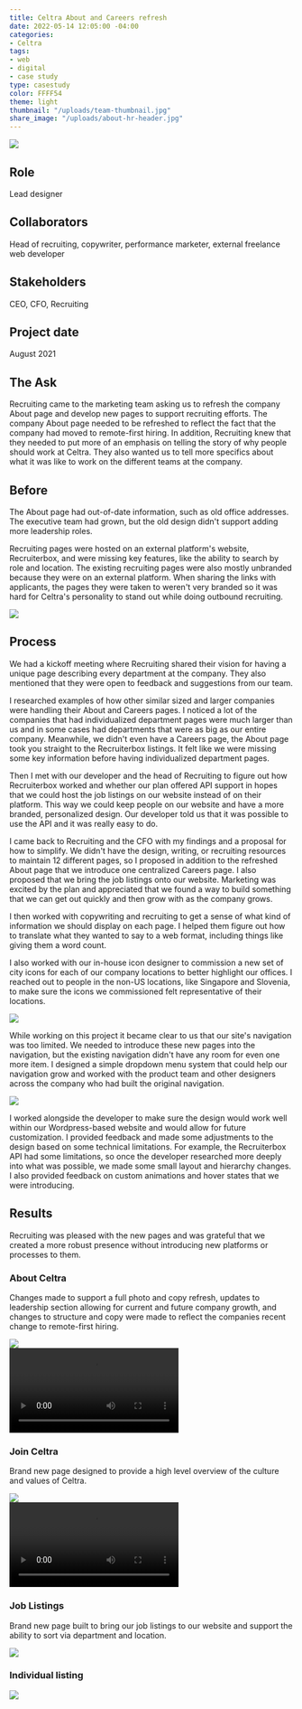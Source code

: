 ```yaml
---
title: Celtra About and Careers refresh
date: 2022-05-14 12:05:00 -04:00
categories:
- Celtra
tags:
- web
- digital
- case study
type: casestudy
color: FFFF54
theme: light
thumbnail: "/uploads/team-thumbnail.jpg"
share_image: "/uploads/about-hr-header.jpg"
---
```


<img src="/uploads/about-hr-header.jpg" class="width-100">

## Role
Lead designer

## Collaborators
Head of recruiting, copywriter, performance marketer, external freelance web developer

## Stakeholders
CEO, CFO, Recruiting

## Project date
August 2021


## The Ask

Recruiting came to the marketing team asking us to refresh the company About page and develop new pages to support recruiting efforts. The company About page needed to be refreshed to reflect the fact that the company had moved to remote-first hiring. In addition, Recruiting knew that they needed to put more of an emphasis on telling the story of why people should work at Celtra. They also wanted us to tell more specifics about what it was like to work on the different teams at the company.


## Before

The About page had out-of-date information, such as old office addresses. The executive team had grown, but the old design didn't support adding more leadership roles.

Recruiting pages were hosted on an external platform's website, Recruiterbox, and were missing key features, like the ability to search by role and location. The existing recruiting pages were also mostly unbranded because they were on an external platform. When sharing the links with applicants, the pages they were taken to weren't very branded so it was hard for Celtra's personality to stand out while doing outbound recruiting.

<img src="/uploads/old-hr.jpg" class="width-100 b-t b-b b-l b-r">


## Process


We had a kickoff meeting where Recruiting shared their vision for having a unique page describing every department at the company. They also mentioned that they were open to feedback and suggestions from our team.

I researched examples of how other similar sized and larger companies were handling their About and Careers pages. I noticed a lot of the companies that had individualized department pages were much larger than us and in some cases had departments that were as big as our entire company. Meanwhile, we didn't even have a Careers page, the About page took you straight to the Recruiterbox listings. It felt like we were missing some key information before having individualized department pages.

Then I met with our developer and the head of Recruiting to figure out how Recruiterbox worked and whether our plan offered API support in hopes that we could host the job listings on our website instead of on their platform. This way we could keep people on our website and have a more branded, personalized design. Our developer told us that it was possible to use the API and it was really easy to do.

I came back to Recruiting and the CFO with my findings and a proposal for how to simplify. We didn't have the design, writing, or recruiting resources to maintain 12 different pages, so I proposed in addition to the refreshed About page that we introduce one centralized Careers page. I also proposed that we bring the job listings onto our website. Marketing was excited by the plan and appreciated that we found a way to build something that we can get out quickly and then grow with as the company grows.

I then worked with copywriting and recruiting to get a sense of what kind of information we should display on each page. I helped them figure out how to translate what they wanted to say to a web format, including things like giving them a word count.

I also worked with our in-house icon designer to commission a new set of city icons for each of our company locations to better highlight our offices. I reached out to people in the non-US locations, like Singapore and Slovenia, to make sure the icons we commissioned felt representative of their locations.

<img src="/uploads/city-icons.jpg" class="width-100 b-t b-b b-l b-r">

While working on this project it became clear to us that our site's navigation was too limited. We needed to introduce these new pages into the navigation, but the existing navigation didn't have any room for even one more item. I designed a simple dropdown menu system that could help our navigation grow and worked with the product team and other designers across the company who had built the original navigation.

<img src="/uploads/Site-nav-2021.jpg" class="width-100 b-t b-b b-l b-r">

I worked alongside the developer to make sure the design would work well within our Wordpress-based website and would allow for future customization. I provided feedback and made some adjustments to the design based on some technical limitations. For example, the Recruiterbox API had some limitations, so once the developer researched more deeply into what was possible, we made some small layout and hierarchy changes. I also provided feedback on custom animations and hover states that we were introducing.


## Results

Recruiting was pleased with the new pages and was grateful that we created a more robust presence without introducing new platforms or processes to them.


### About Celtra

Changes made to support a full photo and copy refresh, updates to leadership section allowing for current and future company growth, and changes to structure and copy were made to reflect the companies recent change to remote-first hiring.

<div class="cms-img-scrollable">
	<img src="/uploads/About%20-%20Team%20Celtra.jpg">
</div>

<video controls="" autoplay="" loop="">
  <source src="/uploads/header_scroll%20(1080p).mp4" type="video/mp4">
</video>

### Join Celtra

Brand new page designed to provide a high level overview of the culture and values of Celtra. 

<div class="cms-img-scrollable">
	<img src="/uploads/Join%20Celtra.jpg">
</div>

<video controls="" autoplay="" loop="">
  <source src="/uploads/careers.mov%20(1080p).mp4" type="video/mp4">
</video>

### Job Listings

Brand new page built to bring our job listings to our website and support the ability to sort via department and location. 

<img src="/uploads/Careers%20listings.jpg" class="width-100 b-t b-b b-l b-r">

### Individual listing

<img src="/uploads/Job%20Listing.jpg" class="width-100 b-t b-b b-l b-r">
